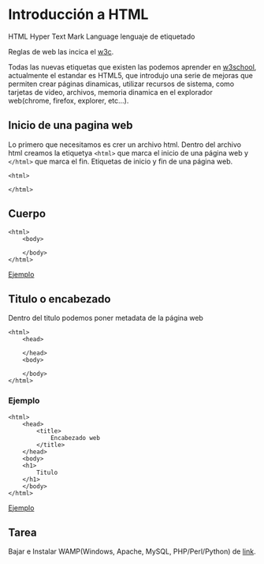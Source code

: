 # Introducción a HTML

HTML Hyper Text Mark Language
lenguaje de etiquetado

Reglas de web las incica el [w3c](https://www.w3.org/).

Todas las nuevas etiquetas que existen las podemos aprender en 
[w3school](https://www.w3schools.com/), actualmente el estandar es HTML5, que introdujo una serie de mejoras que permiten crear páginas dinamicas, utilizar recursos de sistema, como tarjetas de video, archivos, memoria dinamica en el explorador web(chrome, firefox, explorer, etc...).

## Inicio de una pagina web
Lo primero que necesitamos es crer un archivo html.
Dentro del archivo html creamos la etiquetya `<html>`  que marca el inicio de una página web y `</html>`  que marca el fin.
Etiquetas de inicio y fin de una página web.

```
<html>

</html>
```

## Cuerpo
```
<html>
    <body>

    </body>
</html>
```

[Ejemplo](codigos/clase_01_practica_01.html)

## Titulo o encabezado
Dentro del titulo podemos poner metadata de la página web
```
<html>
    <head>

    </head>
    <body>

    </body>
</html>
```

### Ejemplo

```
<html>
    <head>
        <title>
            Encabezado web
        </title>
    </head>
    <body>
    <h1>
        Titulo
    </h1>
    </body>
</html>
```

[Ejemplo](codigos/clase_01_practica_02.html)

## Tarea 

Bajar e Instalar WAMP(Windows, Apache, MySQL, PHP/Perl/Python) de 
[link](https://sourceforge.net/projects/wampserver/).


